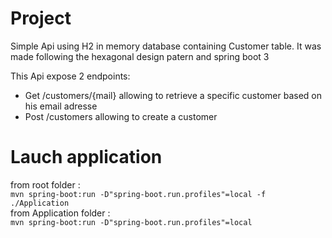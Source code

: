 # Project
Simple Api using H2 in memory database containing Customer table.
It was made following the hexagonal design patern and spring boot 3

This Api expose 2 endpoints:
- Get /customers/{mail} allowing to retrieve a specific customer based on his email adresse
- Post /customers allowing to create a customer


# Lauch application
from root folder :  
`mvn spring-boot:run -D"spring-boot.run.profiles"=local -f ./Application`  
from Application folder :  
`mvn spring-boot:run -D"spring-boot.run.profiles"=local`

